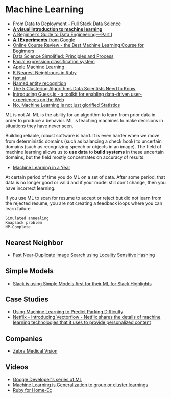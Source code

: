 # Machine Learning

* [From Data to Deployment – Full Stack Data Science](http://engineering.indeedblog.com/talks/data-to-deployment/)
* [**A visual introduction to machine learning**](http://www.r2d3.us/visual-intro-to-machine-learning-part-1/)
* [A Beginner’s Guide to Data Engineering — Part I](https://medium.com/@rchang/a-beginners-guide-to-data-engineering-part-i-4227c5c457d7)
* [**A.I Experiments** from Google](https://aiexperiments.withgoogle.com/)
* [Online Course Review - the Best Machine Learning Course for Beginners](https://codeahoy.com/2017/01/19/online-course-review-the-best-machine-learning-course-for-beginners/)
* [Data Science Simplified: Principles and Process](https://becominghuman.ai/data-science-simplified-principles-and-process-b06304d63308)
* [Facial expression classification system](https://github.com/JostineHo/mememoji)
* [Apple Machine Learning](https://machinelearning.apple.com)
* [K Nearest Neighbours in Ruby](http://www.thagomizer.com/blog/2017/09/13/ml-basics-k-nearest-neighbors.html)
* [fast.ai](http://www.fast.ai/)
* [Named entity recognition](https://robots.thoughtbot.com/named-entity-recognition)
* [The 5 Clustering Algorithms Data Scientists Need to Know](https://towardsdatascience.com/the-5-clustering-algorithms-data-scientists-need-to-know-a36d136ef68)
* [Introducing Guess.js - a toolkit for enabling data-driven user-experiences on the Web](http://snip.ly/yi2nn#https://blog.mgechev.com/2018/05/09/introducing-guess-js-data-driven-user-experiences-web/)
* [No, Machine Learning is not just glorified Statistics](https://towardsdatascience.com/no-machine-learning-is-not-just-glorified-statistics-26d3952234e3)

ML is not AI. ML is the ability for an algorithm to learn from prior data in order to produce a behavior. ML is teaching machines to make decisions in situations they have never seen.

Building reliable, robust software is hard. It is even harder when we move from deterministic domains (such as balancing a check book) to uncertain domains (such as recognizing speech or objects in an image). The field of machine learning allows us to **use data** to **build systems** in these uncertain domains, but the field mostly concentrates on accuracy of results.

* [Machine Learning in a Year](https://medium.com/learning-new-stuff/machine-learning-in-a-year-cdb0b0ebd29c#.f6y40ny5p)

At certain period of time you do ML on a set of data. After some period, that data is no longer good or valid and if your model still don't change, then you have incorrect learning.

If you use ML to scan for resume to accept or reject but did not learn from the rejected resume, you are not creating a feedback loops where you can learn failure.

```
Simulated annealing
Knapsack problem
NP-Complete
```

## Nearest Neighbor

* [Fast Near-Duplicate Image Search using Locality Sensitive Hashing](https://towardsdatascience.com/fast-near-duplicate-image-search-using-locality-sensitive-hashing-d4c16058efcb)

## Simple Models

* [Slack is using Simple Models first for their ML for Slack Highlights](https://homes.cs.washington.edu/~pedrod/papers/cacm12.pdf)

## Case Studies

* [Using Machine Learning to Predict Parking Difficulty](https://iot-for-all.com/using-machine-learning-to-predict-parking-difficulty-d0af0cd3b9a9#.qusfhp3j8)
* [Netflix - Introducing Vectorflow - Netflix shares the details of machine learning technologies that it uses to provide personalized content](https://medium.com/@NetflixTechBlog/introducing-vectorflow-fe10d7f126b8)

## Companies

* [Zebra Medical Vision](https://www.zebra-med.com/)

## Videos

* [Google Developer's series of ML](https://www.youtube.com/watch?v=cKxRvEZd3Mw)
* [Machine Learning is Generalization to group or cluster learnings](https://www.youtube.com/watch?v=T1nFQ49TyeA)
* [Ruby for Home-Ec](https://www.youtube.com/watch?v=iosgoDJl8VY)

